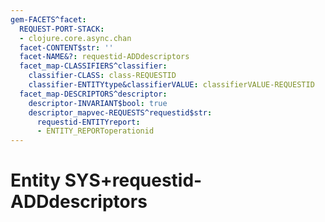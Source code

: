 ```yaml
---
gem-FACETS^facet:
  REQUEST-PORT-STACK:
  - clojure.core.async.chan
  facet-CONTENT$str: ''
  facet-NAME&?: requestid-ADDdescriptors
  facet_map-CLASSIFIERS^classifier:
    classifier-CLASS: class-REQUESTID
    classifier-ENTITYtype&classifierVALUE: classifierVALUE-REQUESTID
  facet_map-DESCRIPTORS^descriptor:
    descriptor-INVARIANT$bool: true
    descriptor_mapvec-REQUESTS^requestid$str:
      requestid-ENTITYreport:
      - ENTITY_REPORToperationid
---
```

# Entity SYS+requestid-ADDdescriptors


